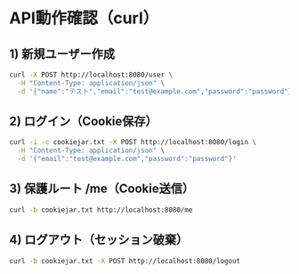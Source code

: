 # API動作確認（curl）

## 1) 新規ユーザー作成
```bash
curl -X POST http://localhost:8080/user \
  -H "Content-Type: application/json" \
  -d '{"name":"テスト","email":"test@example.com","password":"password"}'
```

## 2) ログイン（Cookie保存）
```bash
curl -i -c cookiejar.txt -X POST http://localhost:8080/login \
  -H "Content-Type: application/json" \
  -d '{"email":"test@example.com","password":"password"}'
```

## 3) 保護ルート /me（Cookie送信）
```bash
curl -b cookiejar.txt http://localhost:8080/me
```

## 4) ログアウト（セッション破棄）
```bash
curl -b cookiejar.txt -X POST http://localhost:8080/logout
```

